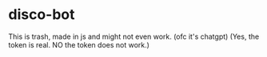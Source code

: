# disco-bot
This is trash, made in js and might not even work. (ofc it's chatgpt)
(Yes, the token is real. NO the token does not work.)
